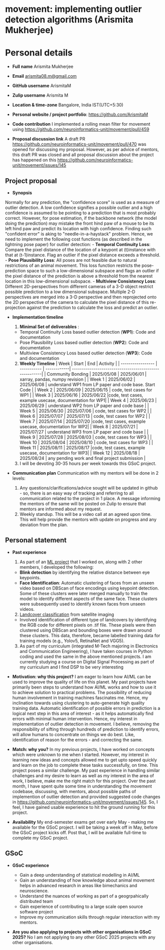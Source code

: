 # movement: implementing outlier detection algorithms (Arismita Mukherjee)

# Personal details
- **Full name** Arismita Mukherjee
- **Email** arismita08.m@gmail.com
- **GitHub username** ArismitaM
- **Zulip username** Arismita M
- **Location & time-zone** Bangalore, India IST(UTC+5:30)
- **Personal website / project portfolio**: https://github.com/ArismitaM
- **Code contribution** I implemented a rolling mean filter for movement using <https://github.com/neuroinformatics-unit/movement/pull/459>

- **Proposal discussion link** A draft PR https://github.com/neuroinformatics-unit/movement/pull/470 was opened for discussing my proposal. However, as per advice of mentors, this draft PR was closed and all proposal discussion about the project has happened on this <https://github.com/neuroinformatics-unit/movement/issues/145>
  
## Project proposal 
- **Synopsis**

Normally for any prediction, the "confidence score" is used as a measure of outlier detection. A low confidence signifies a possible outlier and a high confidence is assumed to be pointing to a prediction that is most probably correct. However, for pose estimation, if the backbone network (the model doing the prediction) may mistake the front hind paw of a mouse to be its left hind paw and predict its location with high confidence. Finding such "confident error" is aking to "needle-in-a-haystack" problem. Hence, we need to implement the following cost functions (as described in the lightning pose paper) for outlier detection:
    - **Temporal Continuity Loss**: Compare the pixel distance of the location of a keypont at (t)instance with that at (t-1)instance. Flag an outlier if the pixel distance exceeds a threshold.
    - **Pose Plausibility Loss**: All poses are not feasible due to natural restrictions of an animal movement. This loss function restricts the pose-prediction space to such a low-dimensional subspace and flags an outlier if the pixel distance of the prediction is above a threshold from the nearest location in this low-dimensional subspace.
    - **Multiview Consistency Loss**: Different 2D-perspectives from different cameras of a 3-D object restrict possible prediction to a low dimensional subspace. Multiple 2-D perspectives are merged into a 3-D perspective and then reprojected onto the 2D perspective of the camera to calculate the pixel distance of this re-projection against the prediction to calculate the loss and predict an outlier.
- **Implementation timeline**
  1. **Minimal Set of deliverables** : 
    - Temporal Continuity Loss based outlier detection (**WP1**): Code and documentation
    -  Pose Plausibility Loss based outlier detection (**WP2**): Code and documentation
    -  Multiview Consistency Loss based outlier detection (**WP3**): Code and documentation
  2. **Weekly Timeline**
       |       Week        |    Start    |    End      |                        Activity                        |
       | ----------------- | ----------- | ------------| -------------------------------------------------------|
       | Community Bonding | 2025/05/08  | 2025/06/01  |            xarray, pandas, numpy revision              |
       |    Week 1         | 2025/06/02  | 2025/06/08  | understand WP1 from LP paper and code base. Start Code |
       |    Week 2         | 2025/06/09  | 2025/06/15  |                 code, test cases for WP1               | 
       |    Week 3         | 2025/06/16  | 2025/06/22  |code, test cases, example usecase, documentation for WP1|
       |    Week 4         | 2025/06/23  | 2025/06/29  |        understand WP2 from LP paper and code base      |
       |    Week 5         | 2025/06/30  | 2025/07/06  |                code, test cases for WP2                |
       |    Week 6         | 2025/07/07  | 2025/07/13  |                code, test cases for WP2                |
       |    Week 7         | 2025/07/14  | 2025/07/20  |code, test cases, example usecase, documentation for WP2|
       |    Week 8         | 2025/07/21  | 2025/07/27  |        understand WP3 from LP paper and code base      |
       |    Week 9         | 2025/07/28  | 2025/08/03  |                code, test cases for WP3                |
       |    Week 10        | 2025/08/04  | 2025/08/10  |                code, test cases for WP3                |
       |    Week 11        | 2025/08/11  | 2025/08/17  |code, test cases, example usecase, documentation for WP3|
       |    Week 12        | 2025/08/18  | 2025/08/24  |    any pending work and final project submission       |
  3.  I will be devoting 30-35 hours per week towards this GSoC project. 

- **Communication plan**
  Communication with my mentors will be done in 2 levels:
  1. Any questions/clarifications/advice sought will be updated in github - so, there is an easy way of tracking and referring to all communication related to the project in 1 place. A message informing the mentors of the same will be posted on Zulip to ensure that mentors are informed about my request.
  2. Weekly standup. This will be a video call at an agreed upon time. This will help provide the mentors with update on progress and any deviation from the plan.

## Personal statement

- **Past experience** 
  1. As part of an [ML project](https://github.com/AGiLe-IIITB/HackNite_MasterRepo) that I worked on, along with 2 other members, I developed the following:
    - **Blink detection** by identifying the relative distance between eye keypoints.
    - **Face Identification**: Automatic clustering of faces from an unseen video based on DBScan of face encodings using keypoint detection. Some of these clusters were later merged manually to train the model to identify different aspects of the same face. These clusters were subsequently used to identify known faces from unseen videos.
  2. [Landcover classification](https://github.com/ArismitaM/Land_Cover_Classification) from satellite imaging
    - Involved identification of different type of landcovers by identifying the RGB code for different pixels on .tif file. These pixels were then clustered using DBScan and bounding boxes were drawn around these clusters. This data, therefore, became labelled training data for training models (e.g., Yolov5, RetinaNet and VGG5).
  3. As part of my curriculum (integrated M-Tech majoring in Electronics and Communication Engineering), I have taken courses in Python coding and used the same in the above mentioned projects. I am currently studying a course on Digital Signal Processing as part of my curriculum and I find DSP to be very interesting
    
- **Motivation: why this project?**
I am eager to learn how AI/ML can be used to improve the quality of life on this planet. My past projects have primarily been steps to understand how AI/ML works and how to use it to achieve solution to practical problems. The possibility of reducing human involvement in training machines fascinates me. Hence, my inclination towards using clustering to auto-generate high quality training data. Automatic identification of possible errors in prediction is a logical next step in this area of interest - as it helps automatically find errors with minimal human intervention. Hence, my interest in implementation of outlier detection in movement.
I believe, removing the responsibility of sifting through hundreds of prediction to identify errors, will allow humans to concentrate on things we do best. Like, identification of reason for the errors - and correcting the same. 

- **Match: why you?**
In my previous projects, I have worked on concepts which were unknown to me when I started. However, my interest in learning new ideas and concepts allowed me to get upto speed quickly and learn on the job to complete these tasks successfully, on time. This project poses a similar challenge. My past experience in handling similar challenges and my desire to learn as well as my interest in the area of work, I believe, make me the right match for this project. Over the past month, I have spent quite some time in understanding the movement codebase, discussing, with mentors, about possible paths of implemention of outlier detection and provided suggested code changes in https://github.com/neuroinformatics-unit/movement/issues/145. So, I feel, I have gained usable experience to hit the ground running for this project.

- **Availability**
My end-semester exams get over early May - making me available for the GSoC project. I will be taking a week off in May, before the GSoC project kicks off. Post that, I will be available full-time to complete my GSoC project.

## GSoC

- **GSoC experience**
  - Gain a deep understanding of statistical modelling in AI/ML
  - Gain an understanding of how knowledge about animal movement helps in advanced research in areas like bimechanics and neuroscience.
  - Understand the nuances of working as part of a geogrpahically distributed team
  - Gain experience of contributing to a large scale open source software project
  - Improve my communication skills through regular interaction with my mentors.

- **Are you also applying to projects with other organisations in GSoC 2025?**
  No I am not applying to any other GSoC 2025 projects with any other organisations.
